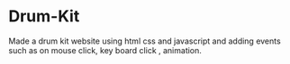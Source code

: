 # Drum-Kit
Made a drum kit website using html css and javascript and adding events such as on mouse click, key board click , animation.
